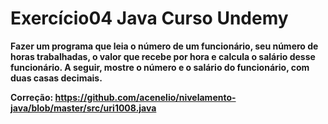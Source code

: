 # Exercício04 Java Curso Undemy

**Fazer um programa que leia o número de um funcionário, seu número de horas trabalhadas, o valor que recebe por
hora e calcula o salário desse funcionário. A seguir, mostre o número e o salário do funcionário, com duas casas
decimais.**

**Correção: https://github.com/acenelio/nivelamento-java/blob/master/src/uri1008.java**


